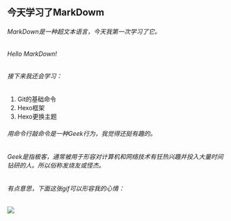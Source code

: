 ## 今天学习了MarkDowm
###### MarkDown是一种超文本语言，今天我第一次学习了它。

###### Hello MarkDown!

###### 接下来我还会学习：

1. Git的基础命令
1. Hexo框架
1. Hexo更换主题

###### 用命令行敲命令是一种Geek行为，我觉得还挺有趣的。

###### Geek是指极客，通常被用于形容对计算机和网络技术有狂热兴趣并投入大量时间钻研的人。所以俗称发烧友或怪杰。

###### 有点意思，下面这张gif可以形容我的心情：

###### ![](https://qgt-style.oss-cn-hangzhou.aliyuncs.com/newcoursep4/g1/g1-2-2/tenor.gif)
